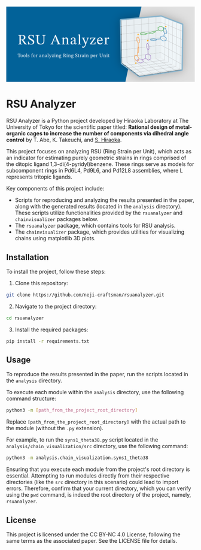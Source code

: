 ![Header Image](./images/header.png)

# RSU Analyzer

RSU Analyzer is a Python project developed by Hiraoka Laboratory at The University of Tokyo for the scientific paper titled: **Rational design of metal-organic cages to increase the number of components via dihedral angle control** by T. Abe, K. Takeuchi, and <INS>S. Hiraoka</INS>.

This project focuses on analyzing RSU (Ring Strain per Unit), which acts as an indicator for estimating purely geometric strains in rings comprised of the ditopic ligand 1,3-di(4-pyridyl)benzene. These rings serve as models for subcomponent rings in Pd6L4, Pd9L6, and Pd12L8 assemblies, where L represents tritopic ligands.

Key components of this project include:
- Scripts for reproducing and analyzing the results presented in the paper, along with the generated results (located in the `analysis` directory). These scripts utilize functionalities provided by the `rsuanalyzer` and `chainvisualizer` packages below.
- The `rsuanalyzer` package, which contains tools for RSU analysis.
- The `chainvisualizer` package, which provides utilities for visualizing chains using matplotlib 3D plots.


## Installation
To install the project, follow these steps:

1. Clone this repository:
```bash
git clone https://github.com/neji-craftsman/rsuanalyzer.git
```

2. Navigate to the project directory:
```bash
cd rsuanalyzer
```

3. Install the required packages:
```bash
pip install -r requirements.txt
```


## Usage
To reproduce the results presented in the paper, run the scripts located in the `analysis` directory.

To execute each module within the `analysis` directory, use the following command structure:
```bash
python3 -m [path_from_the_project_root_directory]
```

Replace `[path_from_the_project_root_directory]` with the actual path to the module (without the `.py` extension).

For example, to run the `syns1_theta38.py` script located in the `analysis/chain_visualization/src` directory, use the following command:
```bash
python3 -m analysis.chain_visualization.syns1_theta38
```

Ensuring that you execute each module from the project's root directory is essential. Attempting to run modules directly from their respective directories (like the `src` directory in this scenario) could lead to import errors. Therefore, confirm that your current directory, which you can verify using the `pwd` command, is indeed the root directory of the project, namely, `rsuanalyzer`.


## License
This project is licensed under the CC BY-NC 4.0 License, following the same terms as the associated paper. See the LICENSE file for details.
